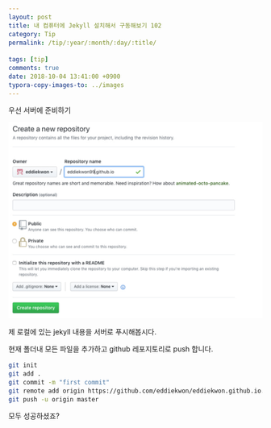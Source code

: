 ```yaml
---
layout: post
title: 내 컴퓨터에 Jekyll 설치해서 구동해보기 102
category: Tip
permalink: /tip/:year/:month/:day/:title/

tags: [tip]
comments: true
date: 2018-10-04 13:41:00 +0900
typora-copy-images-to: ../images
---
```


우선 서버에 준비하기

![github_setting](/images/3D24F4D0-77EB-4E4E-A2E1-81F1BE92B14C.png)


제 로컬에 있는 jekyll 내용을 서버로 푸시해봅시다.

 
현재 폴더내 모든 파일을 추가하고 github 레포지토리로 push 합니다.

```bash
git init
git add .
git commit -m "first commit"
git remote add origin https://github.com/eddiekwon/eddiekwon.github.io.git
git push -u origin master
```

모두 성공하셨죠?

